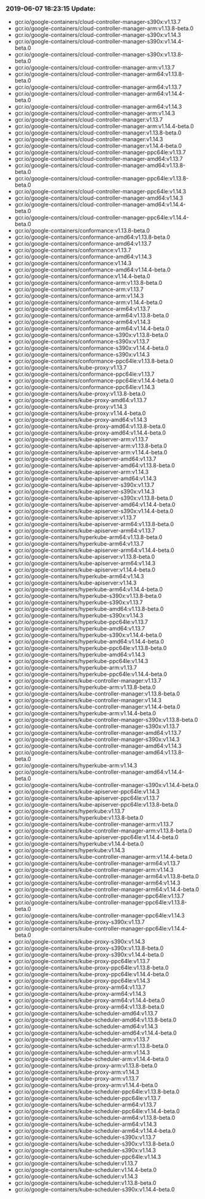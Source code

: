 ### 2019-06-07 18:23:15 Update:

- gcr.io/google-containers/cloud-controller-manager-s390x:v1.13.7
- gcr.io/google-containers/cloud-controller-manager-arm:v1.13.8-beta.0
- gcr.io/google-containers/cloud-controller-manager-s390x:v1.14.3
- gcr.io/google-containers/cloud-controller-manager-s390x:v1.14.4-beta.0
- gcr.io/google-containers/cloud-controller-manager-s390x:v1.13.8-beta.0
- gcr.io/google-containers/cloud-controller-manager-arm:v1.13.7
- gcr.io/google-containers/cloud-controller-manager-arm64:v1.13.8-beta.0
- gcr.io/google-containers/cloud-controller-manager-arm64:v1.13.7
- gcr.io/google-containers/cloud-controller-manager-arm64:v1.14.4-beta.0
- gcr.io/google-containers/cloud-controller-manager-arm64:v1.14.3
- gcr.io/google-containers/cloud-controller-manager-arm:v1.14.3
- gcr.io/google-containers/cloud-controller-manager:v1.13.7
- gcr.io/google-containers/cloud-controller-manager-arm:v1.14.4-beta.0
- gcr.io/google-containers/cloud-controller-manager:v1.13.8-beta.0
- gcr.io/google-containers/cloud-controller-manager:v1.14.3
- gcr.io/google-containers/cloud-controller-manager:v1.14.4-beta.0
- gcr.io/google-containers/cloud-controller-manager-ppc64le:v1.13.7
- gcr.io/google-containers/cloud-controller-manager-amd64:v1.13.7
- gcr.io/google-containers/cloud-controller-manager-amd64:v1.13.8-beta.0
- gcr.io/google-containers/cloud-controller-manager-ppc64le:v1.13.8-beta.0
- gcr.io/google-containers/cloud-controller-manager-ppc64le:v1.14.3
- gcr.io/google-containers/cloud-controller-manager-amd64:v1.14.3
- gcr.io/google-containers/cloud-controller-manager-amd64:v1.14.4-beta.0
- gcr.io/google-containers/cloud-controller-manager-ppc64le:v1.14.4-beta.0
- gcr.io/google-containers/conformance:v1.13.8-beta.0
- gcr.io/google-containers/conformance-amd64:v1.13.8-beta.0
- gcr.io/google-containers/conformance-amd64:v1.13.7
- gcr.io/google-containers/conformance:v1.13.7
- gcr.io/google-containers/conformance-amd64:v1.14.3
- gcr.io/google-containers/conformance:v1.14.3
- gcr.io/google-containers/conformance-amd64:v1.14.4-beta.0
- gcr.io/google-containers/conformance:v1.14.4-beta.0
- gcr.io/google-containers/conformance-arm:v1.13.8-beta.0
- gcr.io/google-containers/conformance-arm:v1.13.7
- gcr.io/google-containers/conformance-arm:v1.14.3
- gcr.io/google-containers/conformance-arm:v1.14.4-beta.0
- gcr.io/google-containers/conformance-arm64:v1.13.7
- gcr.io/google-containers/conformance-arm64:v1.13.8-beta.0
- gcr.io/google-containers/conformance-arm64:v1.14.3
- gcr.io/google-containers/conformance-arm64:v1.14.4-beta.0
- gcr.io/google-containers/conformance-s390x:v1.13.8-beta.0
- gcr.io/google-containers/conformance-s390x:v1.13.7
- gcr.io/google-containers/conformance-s390x:v1.14.4-beta.0
- gcr.io/google-containers/conformance-s390x:v1.14.3
- gcr.io/google-containers/conformance-ppc64le:v1.13.8-beta.0
- gcr.io/google-containers/kube-proxy:v1.13.7
- gcr.io/google-containers/conformance-ppc64le:v1.13.7
- gcr.io/google-containers/conformance-ppc64le:v1.14.4-beta.0
- gcr.io/google-containers/conformance-ppc64le:v1.14.3
- gcr.io/google-containers/kube-proxy:v1.13.8-beta.0
- gcr.io/google-containers/kube-proxy-amd64:v1.13.7
- gcr.io/google-containers/kube-proxy:v1.14.3
- gcr.io/google-containers/kube-proxy:v1.14.4-beta.0
- gcr.io/google-containers/kube-proxy-amd64:v1.14.3
- gcr.io/google-containers/kube-proxy-amd64:v1.13.8-beta.0
- gcr.io/google-containers/kube-proxy-amd64:v1.14.4-beta.0
- gcr.io/google-containers/kube-apiserver-arm:v1.13.7
- gcr.io/google-containers/kube-apiserver-arm:v1.13.8-beta.0
- gcr.io/google-containers/kube-apiserver-arm:v1.14.4-beta.0
- gcr.io/google-containers/kube-apiserver-amd64:v1.13.7
- gcr.io/google-containers/kube-apiserver-amd64:v1.13.8-beta.0
- gcr.io/google-containers/kube-apiserver-arm:v1.14.3
- gcr.io/google-containers/kube-apiserver-amd64:v1.14.3
- gcr.io/google-containers/kube-apiserver-s390x:v1.13.7
- gcr.io/google-containers/kube-apiserver-s390x:v1.14.3
- gcr.io/google-containers/kube-apiserver-s390x:v1.13.8-beta.0
- gcr.io/google-containers/kube-apiserver-amd64:v1.14.4-beta.0
- gcr.io/google-containers/kube-apiserver-s390x:v1.14.4-beta.0
- gcr.io/google-containers/kube-apiserver:v1.13.7
- gcr.io/google-containers/kube-apiserver-arm64:v1.13.8-beta.0
- gcr.io/google-containers/kube-apiserver-arm64:v1.13.7
- gcr.io/google-containers/hyperkube-arm64:v1.13.8-beta.0
- gcr.io/google-containers/hyperkube-arm64:v1.13.7
- gcr.io/google-containers/kube-apiserver-arm64:v1.14.4-beta.0
- gcr.io/google-containers/kube-apiserver:v1.13.8-beta.0
- gcr.io/google-containers/kube-apiserver-arm64:v1.14.3
- gcr.io/google-containers/kube-apiserver:v1.14.4-beta.0
- gcr.io/google-containers/hyperkube-arm64:v1.14.3
- gcr.io/google-containers/kube-apiserver:v1.14.3
- gcr.io/google-containers/hyperkube-arm64:v1.14.4-beta.0
- gcr.io/google-containers/hyperkube-s390x:v1.13.8-beta.0
- gcr.io/google-containers/hyperkube-s390x:v1.13.7
- gcr.io/google-containers/hyperkube-amd64:v1.13.8-beta.0
- gcr.io/google-containers/hyperkube-s390x:v1.14.3
- gcr.io/google-containers/hyperkube-ppc64le:v1.13.7
- gcr.io/google-containers/hyperkube-amd64:v1.13.7
- gcr.io/google-containers/hyperkube-s390x:v1.14.4-beta.0
- gcr.io/google-containers/hyperkube-amd64:v1.14.4-beta.0
- gcr.io/google-containers/hyperkube-ppc64le:v1.13.8-beta.0
- gcr.io/google-containers/hyperkube-amd64:v1.14.3
- gcr.io/google-containers/hyperkube-ppc64le:v1.14.3
- gcr.io/google-containers/hyperkube-arm:v1.13.7
- gcr.io/google-containers/hyperkube-ppc64le:v1.14.4-beta.0
- gcr.io/google-containers/kube-controller-manager:v1.13.7
- gcr.io/google-containers/hyperkube-arm:v1.13.8-beta.0
- gcr.io/google-containers/kube-controller-manager:v1.13.8-beta.0
- gcr.io/google-containers/kube-controller-manager:v1.14.3
- gcr.io/google-containers/kube-controller-manager:v1.14.4-beta.0
- gcr.io/google-containers/hyperkube-arm:v1.14.4-beta.0
- gcr.io/google-containers/kube-controller-manager-s390x:v1.13.8-beta.0
- gcr.io/google-containers/kube-controller-manager-s390x:v1.13.7
- gcr.io/google-containers/kube-controller-manager-amd64:v1.13.7
- gcr.io/google-containers/kube-controller-manager-s390x:v1.14.3
- gcr.io/google-containers/kube-controller-manager-amd64:v1.14.3
- gcr.io/google-containers/kube-controller-manager-amd64:v1.13.8-beta.0
- gcr.io/google-containers/hyperkube-arm:v1.14.3
- gcr.io/google-containers/kube-controller-manager-amd64:v1.14.4-beta.0
- gcr.io/google-containers/kube-controller-manager-s390x:v1.14.4-beta.0
- gcr.io/google-containers/kube-apiserver-ppc64le:v1.14.3
- gcr.io/google-containers/kube-apiserver-ppc64le:v1.13.7
- gcr.io/google-containers/kube-apiserver-ppc64le:v1.13.8-beta.0
- gcr.io/google-containers/hyperkube:v1.13.7
- gcr.io/google-containers/hyperkube:v1.13.8-beta.0
- gcr.io/google-containers/kube-controller-manager-arm:v1.13.7
- gcr.io/google-containers/kube-controller-manager-arm:v1.13.8-beta.0
- gcr.io/google-containers/kube-apiserver-ppc64le:v1.14.4-beta.0
- gcr.io/google-containers/hyperkube:v1.14.4-beta.0
- gcr.io/google-containers/hyperkube:v1.14.3
- gcr.io/google-containers/kube-controller-manager-arm:v1.14.4-beta.0
- gcr.io/google-containers/kube-controller-manager-arm64:v1.13.7
- gcr.io/google-containers/kube-controller-manager-arm:v1.14.3
- gcr.io/google-containers/kube-controller-manager-arm64:v1.13.8-beta.0
- gcr.io/google-containers/kube-controller-manager-arm64:v1.14.3
- gcr.io/google-containers/kube-controller-manager-arm64:v1.14.4-beta.0
- gcr.io/google-containers/kube-controller-manager-ppc64le:v1.13.7
- gcr.io/google-containers/kube-controller-manager-ppc64le:v1.13.8-beta.0
- gcr.io/google-containers/kube-controller-manager-ppc64le:v1.14.3
- gcr.io/google-containers/kube-proxy-s390x:v1.13.7
- gcr.io/google-containers/kube-controller-manager-ppc64le:v1.14.4-beta.0
- gcr.io/google-containers/kube-proxy-s390x:v1.14.3
- gcr.io/google-containers/kube-proxy-s390x:v1.13.8-beta.0
- gcr.io/google-containers/kube-proxy-s390x:v1.14.4-beta.0
- gcr.io/google-containers/kube-proxy-ppc64le:v1.13.7
- gcr.io/google-containers/kube-proxy-ppc64le:v1.13.8-beta.0
- gcr.io/google-containers/kube-proxy-ppc64le:v1.14.4-beta.0
- gcr.io/google-containers/kube-proxy-ppc64le:v1.14.3
- gcr.io/google-containers/kube-proxy-arm64:v1.13.7
- gcr.io/google-containers/kube-proxy-arm64:v1.14.3
- gcr.io/google-containers/kube-proxy-arm64:v1.14.4-beta.0
- gcr.io/google-containers/kube-proxy-arm64:v1.13.8-beta.0
- gcr.io/google-containers/kube-scheduler-amd64:v1.13.7
- gcr.io/google-containers/kube-scheduler-amd64:v1.13.8-beta.0
- gcr.io/google-containers/kube-scheduler-amd64:v1.14.3
- gcr.io/google-containers/kube-scheduler-amd64:v1.14.4-beta.0
- gcr.io/google-containers/kube-scheduler-arm:v1.13.7
- gcr.io/google-containers/kube-scheduler-arm:v1.13.8-beta.0
- gcr.io/google-containers/kube-scheduler-arm:v1.14.3
- gcr.io/google-containers/kube-scheduler-arm:v1.14.4-beta.0
- gcr.io/google-containers/kube-proxy-arm:v1.13.8-beta.0
- gcr.io/google-containers/kube-proxy-arm:v1.14.3
- gcr.io/google-containers/kube-proxy-arm:v1.13.7
- gcr.io/google-containers/kube-proxy-arm:v1.14.4-beta.0
- gcr.io/google-containers/kube-scheduler-ppc64le:v1.13.8-beta.0
- gcr.io/google-containers/kube-scheduler-ppc64le:v1.13.7
- gcr.io/google-containers/kube-scheduler-arm64:v1.13.7
- gcr.io/google-containers/kube-scheduler-ppc64le:v1.14.4-beta.0
- gcr.io/google-containers/kube-scheduler-arm64:v1.13.8-beta.0
- gcr.io/google-containers/kube-scheduler-arm64:v1.14.3
- gcr.io/google-containers/kube-scheduler-arm64:v1.14.4-beta.0
- gcr.io/google-containers/kube-scheduler-s390x:v1.13.7
- gcr.io/google-containers/kube-scheduler-s390x:v1.13.8-beta.0
- gcr.io/google-containers/kube-scheduler-s390x:v1.14.3
- gcr.io/google-containers/kube-scheduler-ppc64le:v1.14.3
- gcr.io/google-containers/kube-scheduler:v1.13.7
- gcr.io/google-containers/kube-scheduler:v1.14.4-beta.0
- gcr.io/google-containers/kube-scheduler:v1.14.3
- gcr.io/google-containers/kube-scheduler:v1.13.8-beta.0
- gcr.io/google-containers/kube-scheduler-s390x:v1.14.4-beta.0
